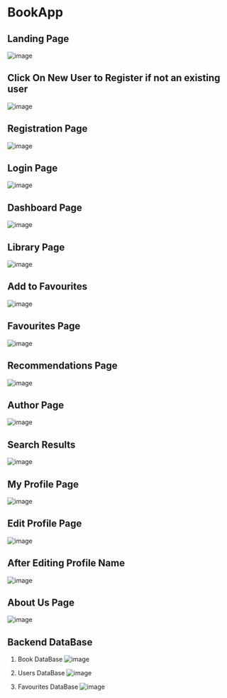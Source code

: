 # BookApp

## Landing Page
![image](https://user-images.githubusercontent.com/110247732/188312713-de543c53-1382-411e-b8ca-7bae6baae451.png)

## Click On New User to Register if not an existing user
![image](https://user-images.githubusercontent.com/110247732/188312776-9df8eac9-0b20-4c95-bfc9-3ac5072013d3.png)

## Registration Page
![image](https://user-images.githubusercontent.com/110247732/188312831-2a008198-232e-4fcc-9dc2-7eef08073374.png)

## Login Page
![image](https://user-images.githubusercontent.com/110247732/188312856-0d872237-4b33-447a-8aa8-1ad483ea35d7.png)

## Dashboard Page
![image](https://user-images.githubusercontent.com/110247732/188312876-5b7f9973-79fe-43a5-8468-4e3b9f91d801.png)

## Library Page
![image](https://user-images.githubusercontent.com/110247732/188312955-ef80604b-8e90-4223-8b08-dba98ee90d27.png)

## Add to Favourites
![image](https://user-images.githubusercontent.com/110247732/188313021-e29bc878-2255-4fc0-8e9f-c66d7af035a8.png)

## Favourites Page
![image](https://user-images.githubusercontent.com/110247732/188313068-8c53984b-b3b1-4acb-82cd-99bc727c10cd.png)

## Recommendations Page
![image](https://user-images.githubusercontent.com/110247732/188313107-f51f35cc-9a7a-43af-bd7d-6d501a80e856.png)

## Author Page
![image](https://user-images.githubusercontent.com/110247732/188313198-9c825cb9-45e7-415d-9149-30dd05f56ab1.png)

## Search Results
![image](https://user-images.githubusercontent.com/110247732/188313305-01e4b9e2-5040-4440-a156-6ccf002bc0c8.png)

## My Profile Page
![image](https://user-images.githubusercontent.com/110247732/188313387-7b53d138-5217-4508-97b2-c2181f7d2a3f.png)

## Edit Profile Page
![image](https://user-images.githubusercontent.com/110247732/188313446-2c715c65-08a2-452b-b36a-bbc391e852a4.png)

## After Editing Profile Name
![image](https://user-images.githubusercontent.com/110247732/188313468-47414ddc-8e4c-4e5b-96b4-b2597a90061e.png)

## About Us Page
![image](https://user-images.githubusercontent.com/110247732/188313482-f8e4586b-7c85-405b-a512-c4c5bb4be445.png)

## Backend DataBase

1) Book DataBase
![image](https://user-images.githubusercontent.com/110247732/188313556-01b66849-e0c5-4f12-a415-ea2a73043dd3.png)

2) Users DataBase
![image](https://user-images.githubusercontent.com/110247732/188313589-4ae72dfd-e7f7-4dd5-a8a5-fc439c6b42d1.png)

3) Favourites DataBase
![image](https://user-images.githubusercontent.com/110247732/188313634-c590d095-17bc-4688-8697-b3344197f169.png)







